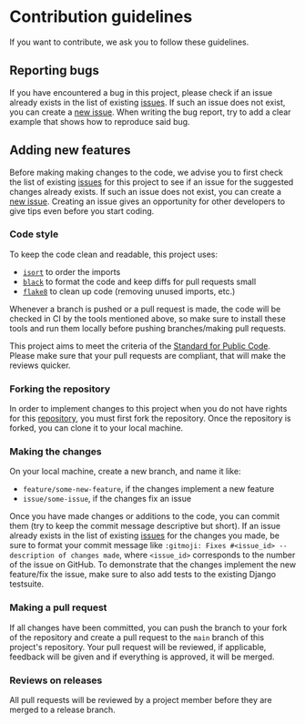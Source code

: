 # Contribution guidelines

If you want to contribute, we ask you to follow these guidelines.

## Reporting bugs

If you have encountered a bug in this project, please check if an issue already
exists in the list of existing [issues][issues]. If such an issue does not
exist, you can create a [new issue][new_issue]. When writing the bug report,
try to add a clear example that shows how to reproduce said bug.

## Adding new features

Before making making changes to the code, we advise you to first check the list
of existing [issues][issues] for this project to see if an issue for the
suggested changes already exists. If such an issue does not exist, you can
create a [new issue][new_issue]. Creating an issue gives an opportunity for
other developers to give tips even before you start coding.

### Code style

To keep the code clean and readable, this project uses:

- [`isort`](https://github.com/timothycrosley/isort) to order the imports
- [`black`](https://github.com/psf/black) to format the code and keep diffs for
  pull requests small
- [`flake8`](https://github.com/PyCQA/flake8) to clean up code (removing unused
  imports, etc.)

Whenever a branch is pushed or a pull request is made, the code will be checked
in CI by the tools mentioned above, so make sure to install these tools and run
them locally before pushing branches/making pull requests.

This project aims to meet the criteria of the
[Standard for Public Code][Standard_for_Public_Code]. Please make sure that
your pull requests are compliant, that will make the reviews quicker.

### Forking the repository

In order to implement changes to this project when you do not have rights for
this [repository][repository], you must first fork the repository. Once the
repository is forked, you can clone it to your local machine.

### Making the changes

On your local machine, create a new branch, and name it like:

- `feature/some-new-feature`, if the changes implement a new feature
- `issue/some-issue`, if the changes fix an issue

Once you have made changes or additions to the code, you can commit them (try
to keep the commit message descriptive but short). If an issue already exists
in the list of existing [issues][issues] for the changes you made, be sure to
format your commit message like
`:gitmoji: Fixes #<issue_id> -- description of changes made`, where
`<issue_id>` corresponds to the number of the issue on GitHub. To demonstrate
that the changes implement the new feature/fix the issue, make sure to also add
tests to the existing Django testsuite.

### Making a pull request

If all changes have been committed, you can push the branch to your fork of the
repository and create a pull request to the `main` branch of this project's
repository. Your pull request will be reviewed, if applicable, feedback will be
given and if everything is approved, it will be merged.

### Reviews on releases

All pull requests will be reviewed by a project member before they are merged
to a release branch.


[issues]: https://github.com/maykinmedia/open-producten-issues

[new_issue]: https://github.com/maykinmedia/open-producten/issues/new/choose

[mailinglist]: t.b.d.

[Standard_for_Public_Code]: https://standard.publiccode.net

[repository]: https://github.com/maykinmedia/open-producten
